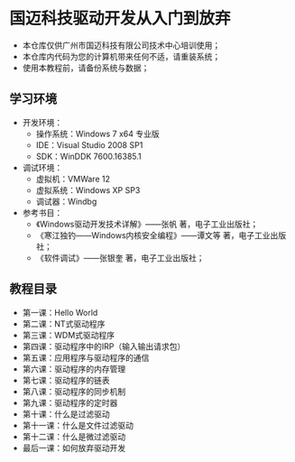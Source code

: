 # 国迈科技驱动开发从入门到放弃 #
- 本仓库仅供广州市国迈科技有限公司技术中心培训使用；
- 本仓库内代码为您的计算机带来任何不适，请重装系统；
- 使用本教程前，请备份系统与数据；
## 学习环境 ##
- 开发环境：
	- 操作系统：Windows 7 x64 专业版
	- IDE：Visual Studio 2008 SP1
	- SDK：WinDDK 7600.16385.1
- 调试环境：
	- 虚拟机：VMWare 12
	- 虚拟系统：Windows XP SP3
	- 调试器：Windbg
- 参考书目：
	- 《Windows驱动开发技术详解》——张帆 著，电子工业出版社；
	- 《寒江独钓——Windows内核安全编程》——谭文等 著，电子工业出版社；
	- 《软件调试》——张银奎 著，电子工业出版社；

## 教程目录 ##
- 第一课：Hello World
- 第二课：NT式驱动程序
- 第三课：WDM式驱动程序
- 第四课：驱动程序中的IRP（输入输出请求包）
- 第五课：应用程序与驱动程序的通信
- 第六课：驱动程序的内存管理
- 第七课：驱动程序的链表
- 第八课：驱动程序的同步机制
- 第九课：驱动程序的定时器
- 第十课：什么是过滤驱动
- 第十一课：什么是文件过滤驱动
- 第十二课：什么是微过滤驱动
- 最后一课：如何放弃驱动开发